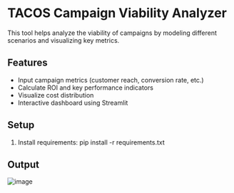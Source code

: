 # TACOS Campaign Viability Analyzer

This tool helps analyze the viability of campaigns by modeling different scenarios and visualizing key metrics.

## Features

- Input campaign metrics (customer reach, conversion rate, etc.)
- Calculate ROI and key performance indicators
- Visualize cost distribution
- Interactive dashboard using Streamlit

## Setup

1. Install requirements:
   pip install -r requirements.txt

## Output
![image](https://github.com/user-attachments/assets/bd1aae6c-4cca-451f-8579-ce0899a7a693)

